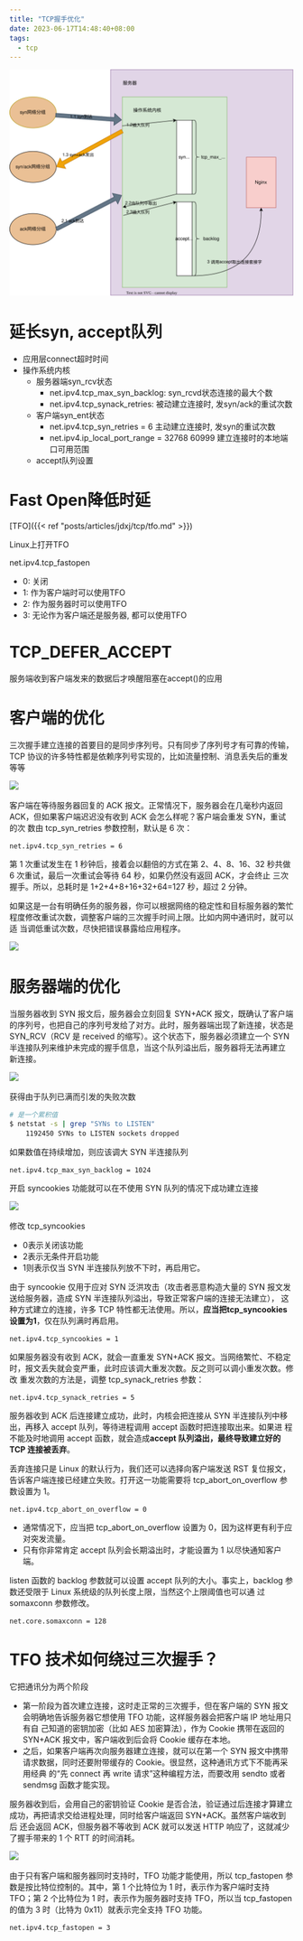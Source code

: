 ```yaml
---
title: "TCP握手优化"
date: 2023-06-17T14:48:40+08:00
tags:
  - tcp
---
```


![](./tcp连接队列.drawio.svg)

# 延长syn, accept队列

- 应用层connect超时时间
- 操作系统内核
  - 服务器端syn_rcv状态
    - net.ipv4.tcp_max_syn_backlog: syn_rcvd状态连接的最大个数
    - net.ipv4.tcp_synack_retries: 被动建立连接时, 发syn/ack的重试次数
  - 客户端syn_ent状态
    - net.ipv4.tcp_syn_retries = 6 主动建立连接时, 发syn的重试次数
    - net.ipv4.ip_local_port_range = 32768 60999 建立连接时的本地端口可用范围
  - accept队列设置

# Fast Open降低时延

[TFO]({{< ref "posts/articles/jdxj/tcp/tfo.md" >}})

Linux上打开TFO

net.ipv4.tcp_fastopen

- 0: 关闭
- 1: 作为客户端时可以使用TFO
- 2: 作为服务器时可以使用TFO
- 3: 无论作为客户端还是服务器, 都可以使用TFO

# TCP_DEFER_ACCEPT

服务端收到客户端发来的数据后才唤醒阻塞在accept()的应用

# 客户端的优化

三次握手建立连接的首要目的是同步序列号。只有同步了序列号才有可靠的传输，TCP 协议的许多特性都是依赖序列号实现的，比如流量控制、消息丢失后的重发等等

![](https://static001.geekbang.org/resource/image/c5/aa/c51d9f1604690ab1b69e7c4feb2f31aa.jpg?wh=2052*620)

客户端在等待服务器回复的 ACK 报文。正常情况下，服务器会在几毫秒内返回 ACK，但如果客户端迟迟没有收到 ACK 会怎么样呢？客户端会重发 SYN，重试的次
数由 tcp_syn_retries 参数控制，默认是 6 次：

```
net.ipv4.tcp_syn_retries = 6
```

第 1 次重试发生在 1 秒钟后，接着会以翻倍的方式在第 2、4、8、16、32 秒共做 6 次重试，最后一次重试会等待 64 秒，如果仍然没有返回 ACK，才会终止
三次握手。所以，总耗时是 1+2+4+8+16+32+64=127 秒，超过 2 分钟。

如果这是一台有明确任务的服务器，你可以根据网络的稳定性和目标服务器的繁忙程度修改重试次数，调整客户端的三次握手时间上限。比如内网中通讯时，就可以适
当调低重试次数，尽快把错误暴露给应用程序。

![](https://static001.geekbang.org/resource/image/a3/8f/a3c5e77a228478da2a6e707054043c8f.png?wh=943*613)

# 服务器端的优化

当服务器收到 SYN 报文后，服务器会立刻回复 SYN+ACK 报文，既确认了客户端的序列号，也把自己的序列号发给了对方。此时，服务器端出现了新连接，状态是
SYN_RCV（RCV 是 received 的缩写）。这个状态下，服务器必须建立一个 SYN 半连接队列来维护未完成的握手信息，当这个队列溢出后，服务器将无法再建立
新连接。

![](https://static001.geekbang.org/resource/image/c3/82/c361e672526ee5bb87d5f6b7ad169982.png?wh=690*304)

获得由于队列已满而引发的失败次数

```bash
# 是一个累积值
$ netstat -s | grep "SYNs to LISTEN"
    1192450 SYNs to LISTEN sockets dropped
```

如果数值在持续增加，则应该调大 SYN 半连接队列

```
net.ipv4.tcp_max_syn_backlog = 1024
```

开启 syncookies 功能就可以在不使用 SYN 队列的情况下成功建立连接

![](https://static001.geekbang.org/resource/image/0d/c0/0d963557347c149a6270d8102d83e0c0.png?wh=690*319)

修改 tcp_syncookies

- 0表示关闭该功能
- 2表示无条件开启功能
- 1则表示仅当 SYN 半连接队列放不下时，再启用它。

由于 syncookie 仅用于应对 SYN 泛洪攻击（攻击者恶意构造大量的 SYN 报文发送给服务器，造成 SYN 半连接队列溢出，导致正常客户端的连接无法建立），
这种方式建立的连接，许多 TCP 特性都无法使用。所以，**应当把tcp_syncookies设置为1**，仅在队列满时再启用。

```
net.ipv4.tcp_syncookies = 1
```

如果服务器没有收到 ACK，就会一直重发 SYN+ACK 报文。当网络繁忙、不稳定时，报文丢失就会变严重，此时应该调大重发次数。反之则可以调小重发次数。修改
重发次数的方法是，调整 tcp_synack_retries 参数：

```
net.ipv4.tcp_synack_retries = 5
```

服务器收到 ACK 后连接建立成功，此时，内核会把连接从 SYN 半连接队列中移出，再移入 accept 队列，等待进程调用 accept 函数时把连接取出来。如果进
程不能及时地调用 accept 函数，就会造成**accept 队列溢出，最终导致建立好的 TCP 连接被丢弃**。

丢弃连接只是 Linux 的默认行为，我们还可以选择向客户端发送 RST 复位报文，告诉客户端连接已经建立失败。打开这一功能需要将
tcp_abort_on_overflow 参数设置为 1。

```
net.ipv4.tcp_abort_on_overflow = 0
```

- 通常情况下，应当把 tcp_abort_on_overflow 设置为 0，因为这样更有利于应对突发流量。
- 只有你非常肯定 accept 队列会长期溢出时，才能设置为 1 以尽快通知客户端。

listen 函数的 backlog 参数就可以设置 accept 队列的大小。事实上，backlog 参数还受限于 Linux 系统级的队列长度上限，当然这个上限阈值也可以通
过 somaxconn 参数修改。

```
net.core.somaxconn = 128
```

# TFO 技术如何绕过三次握手？

它把通讯分为两个阶段

- 第一阶段为首次建立连接，这时走正常的三次握手，但在客户端的 SYN 报文会明确地告诉服务器它想使用 TFO 功能，这样服务器会把客户端 IP 地址用只有自
  己知道的密钥加密（比如 AES 加密算法），作为 Cookie 携带在返回的 SYN+ACK 报文中，客户端收到后会将 Cookie 缓存在本地。
- 之后，如果客户端再次向服务器建立连接，就可以在第一个 SYN 报文中携带请求数据，同时还要附带缓存的 Cookie。很显然，这种通讯方式下不能再采用经典
  的“先 connect 再 write 请求”这种编程方法，而要改用 sendto 或者 sendmsg 函数才能实现。

服务器收到后，会用自己的密钥验证 Cookie 是否合法，验证通过后连接才算建立成功，再把请求交给进程处理，同时给客户端返回 SYN+ACK。虽然客户端收到后
还会返回 ACK，但服务器不等收到 ACK 就可以发送 HTTP 响应了，这就减少了握手带来的 1 个 RTT 的时间消耗。

![](https://static001.geekbang.org/resource/image/7a/c3/7ac29766ba8515eea5bb331fce6dc2c3.png?wh=961*806)

由于只有客户端和服务器同时支持时，TFO 功能才能使用，所以 tcp_fastopen 参数是按比特位控制的。其中，第 1 个比特位为 1 时，表示作为客户端时支持
TFO；第 2 个比特位为 1 时，表示作为服务器时支持 TFO，所以当 tcp_fastopen 的值为 3 时（比特为 0x11）就表示完全支持 TFO 功能。

```
net.ipv4.tcp_fastopen = 3
```
